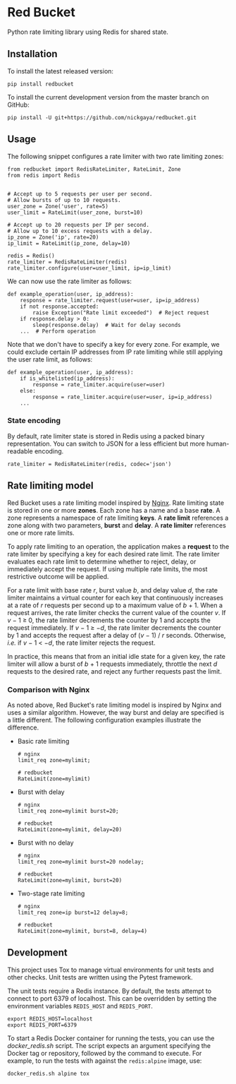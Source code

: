 # Red Bucket

Python rate limiting library using Redis for shared state.

## Installation

To install the latest released version:

    pip install redbucket

To install the current development version from the master branch on GitHub:

    pip install -U git+https://github.com/nickgaya/redbucket.git

## Usage

The following snippet configures a rate limiter with two rate limiting zones:

```python3
from redbucket import RedisRateLimiter, RateLimit, Zone
from redis import Redis


# Accept up to 5 requests per user per second.
# Allow bursts of up to 10 requests.
user_zone = Zone('user', rate=5)
user_limit = RateLimit(user_zone, burst=10)

# Accept up to 20 requests per IP per second.
# Allow up to 10 excess requests with a delay.
ip_zone = Zone('ip', rate=20)
ip_limit = RateLimit(ip_zone, delay=10)

redis = Redis()
rate_limiter = RedisRateLimiter(redis)
rate_limiter.configure(user=user_limit, ip=ip_limit)
```

We can now use the rate limiter as follows:

```python3
def example_operation(user, ip_address):
    response = rate_limiter.request(user=user, ip=ip_address)
    if not response.accepted:
        raise Exception("Rate limit exceeded")  # Reject request
    if response.delay > 0:
        sleep(response.delay)  # Wait for delay seconds
    ...  # Perform operation
```

Note that we don't have to specify a key for every zone. For example, we could
exclude certain IP addresses from IP rate limiting while still applying the
user rate limit, as follows:

```python3
def example_operation(user, ip_address):
    if is_whitelisted(ip_address):
        response = rate_limiter.acquire(user=user)
    else:
        response = rate_limiter.acquire(user=user, ip=ip_address)
    ...
```

### State encoding

By default, rate limiter state is stored in Redis using a packed binary
representation. You can switch to JSON for a less efficient but more
human-readable encoding.

    rate_limiter = RedisRateLimiter(redis, codec='json')

## Rate limiting model

Red Bucket uses a rate limiting model inspired by [Nginx][rate-limiting-nginx].
Rate limiting state is stored in one or more **zones**. Each zone has a name
and a base **rate**. A zone represents a namespace of rate limiting **keys**. A
**rate limit** references a zone along with two parameters, **burst** and
**delay**. A **rate limiter** references one or more rate limits.

To apply rate limiting to an operation, the application makes a **request** to
the rate limiter by specifying a key for each desired rate limit. The rate
limiter evaluates each rate limit to determine whether to reject, delay, or
immediately accept the request. If using multiple rate limits, the most
restrictive outcome will be applied.

For a rate limit with base rate <i>r</i>, burst value <i>b</i>, and delay value
<i>d</i>, the rate limiter maintains a virtual counter for each key that
continuously increases at a rate of <i>r</i> requests per second up to a
maximum value of
<span style="white-space: nowrap;"><i>b</i> + 1</span>. When a request arrives,
the rate limiter checks the current value of the counter <i>v</i>. If
<span style="white-space: nowrap;"><i>v</i> &minus; 1 &ge; 0</span>, the rate
limiter decrements the counter by 1 and accepts the request immediately. If
<span style="white-space: nowrap;"><i>v</i> &minus; 1 &ge; &minus;<i>d</i></span>,
the rate limiter decrements the counter by 1 and accepts the request after a
delay of
<span style="white-space: nowrap;">(<i>v</i> &minus; 1) / <i>r</i></span>
seconds. Otherwise, *i.e.* if
<span style="white-space: nowrap;"><i>v</i> &minus; 1 &lt; &minus;<i>d</i></span>,
the rate limiter rejects the request.

In practice, this means that from an initial idle state for a given key, the
rate limiter will allow a burst of
<span style="white-space: nowrap;"><i>b</i> + 1</span> requests immediately,
throttle the next <i>d</i> requests to the desired rate, and reject any further
requests past the limit.

[rate-limiting-nginx]: https://www.nginx.com/blog/rate-limiting-nginx/ "Rate Limiting with NGINX"

### Comparison with Nginx

As noted above, Red Bucket's rate limiting model is inspired by Nginx and
uses a similar algorithm. However, the way burst and delay are specified is a
little different. The following configuration examples illustrate the
difference.

* Basic rate limiting

    ```nginx
    # nginx
    limit_req zone=mylimit;
    ```
    ```python3
    # redbucket
    RateLimit(zone=mylimit)
    ```

* Burst with delay

    ```nginx
    # nginx
    limit_req zone=mylimit burst=20;
    ```
    ```python3
    # redbucket
    RateLimit(zone=mylimit, delay=20)
    ```

* Burst with no delay

    ```nginx
    # nginx
    limit_req zone=mylimit burst=20 nodelay;
    ```
    ```python3
    # redbucket
    RateLimit(zone=mylimit, burst=20)
    ```

* Two-stage rate limiting

    ```nginx
    # nginx
    limit_req zone=ip burst=12 delay=8;
    ```
    ```python3
    # redbucket
    RateLimit(zone=mylimit, burst=8, delay=4)
    ```

## Development

This project uses Tox to manage virtual environments for unit tests and other
checks. Unit tests are written using the Pytest framework.

The unit tests require a Redis instance. By default, the tests attempt to
connect to port 6379 of localhost. This can be overridden by setting the
environment variables `REDIS_HOST` and `REDIS_PORT`.

    export REDIS_HOST=localhost
    export REDIS_PORT=6379

To start a Redis Docker container for running the tests, you can use the
*docker_redis.sh* script. The script expects an argument specifying the Docker
tag or repository, followed by the command to execute. For example, to run the
tests with against the `redis:alpine` image, use:

    docker_redis.sh alpine tox
